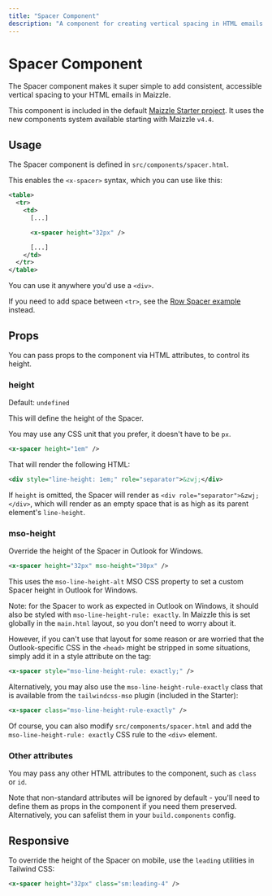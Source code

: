 ```yaml
---
title: "Spacer Component"
description: "A component for creating vertical spacing in HTML emails built with Maizzle."
---
```


# Spacer Component

The Spacer component makes it super simple to add consistent, accessible vertical spacing to your HTML emails in Maizzle.

<alert>This component is included in the default [Maizzle Starter project](https://github.com/maizzle/maizzle). It uses the new components system available starting with Maizzle `v4.4`.</alert>

## Usage

The Spacer component is defined in `src/components/spacer.html`.

This enables the `<x-spacer>` syntax, which you can use like this:

<code-sample title="src/templates/example.html">

  ```xml
  <table>
    <tr>
      <td>
        [...]

        <x-spacer height="32px" />

        [...]
      </td>
    </tr>
  </table>
  ```

</code-sample>

You can use it anywhere you'd use a `<div>`.

If you need to add space between `<tr>`, see the [Row Spacer example](/docs/examples/spacers#row) instead.

## Props

You can pass props to the component via HTML attributes, to control its height.

### height

Default: `undefined`

This will define the height of the Spacer.

You may use any CSS unit that you prefer, it doesn't have to be `px`.

<code-sample title="src/templates/example.html">

  ```xml
  <x-spacer height="1em" />
  ```

</code-sample>

That will render the following HTML:

<code-sample title="src/templates/example.html">

  ```xml
  <div style="line-height: 1em;" role="separator">&zwj;</div>
  ```

</code-sample>

If `height` is omitted, the Spacer will render as `<div role="separator">&zwj;</div>`, which will render as an empty space that is as high as its parent element's `line-height`.

### mso-height

Override the height of the Spacer in Outlook for Windows.

<code-sample title="src/templates/example.html">

  ```xml
  <x-spacer height="32px" mso-height="30px" />
  ```

</code-sample>

This uses the `mso-line-height-alt` MSO CSS property to set a custom Spacer height in Outlook for Windows.

Note: for the Spacer to work as expected in Outlook on Windows, it should also be styled with `mso-line-height-rule: exactly`. In Maizzle this is set globally in the `main.html` layout, so you don't need to worry about it.

However, if you can't use that layout for some reason or are worried that the Outlook-specific CSS in the `<head>` might be stripped in some situations, simply add it in a style attribute on the tag:

<code-sample title="src/templates/example.html">

  ```xml
  <x-spacer style="mso-line-height-rule: exactly;" />
  ```

</code-sample>

Alternatively, you may also use the `mso-line-height-rule-exactly` class that is available from the `tailwindcss-mso` plugin (included in the Starter):

<code-sample title="src/templates/example.html">

  ```xml
  <x-spacer class="mso-line-height-rule-exactly" />
  ```

</code-sample>

Of course, you can also modify `src/components/spacer.html` and add the `mso-line-height-rule: exactly` CSS rule to the `<div>` element.

### Other attributes

You may pass any other HTML attributes to the component, such as `class` or `id`.

Note that non-standard attributes will be ignored by default - you'll need to define them as props in the component if you need them preserved. Alternatively, you can safelist them in your `build.components` config.

## Responsive

To override the height of the Spacer on mobile, use the `leading` utilities in Tailwind CSS:

<code-sample title="src/templates/example.html">

  ```xml
  <x-spacer height="32px" class="sm:leading-4" />
  ```

</code-sample>
